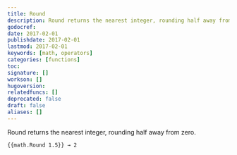 ```yaml
---
title: Round
description: Round returns the nearest integer, rounding half away from zero.
godocref:
date: 2017-02-01
publishdate: 2017-02-01
lastmod: 2017-02-01
keywords: [math, operators]
categories: [functions]
toc:
signature: []
workson: []
hugoversion:
relatedfuncs: []
deprecated: false
draft: false
aliases: []
---
```


Round returns the nearest integer, rounding half away from zero.

```
{{math.Round 1.5}} → 2
```
